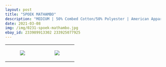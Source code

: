 ```yaml
---
layout: post
title: "SPOEK MATHAMBO"
description: "MEDIUM | 50% Combed Cotton/50% Polyester | American Apparel"
date: 2021-03-08
img: /img/0231-spoek-mathambo.jpg
ebay_id: 233989913302 233925077925
---
```




<table style="width:100%;"><tr><td style="vertical-align:top;">
      <figure class="tmblr-full" data-orig-height="2048" data-orig-width="1365" data-orig-src="https://concertshirts.netlify.app/shirts/0231/0231-01.jpg"><img src="https://64.media.tumblr.com/11cc69733acfb930b139a68492acfba8/add55ec3a8b34ed4-2c/s540x810/749b6f59a9b64dc7cc8e1b6b9a51cbd211c841b7.jpg" data-orig-height="2048" data-orig-width="1365" data-orig-src="https://concertshirts.netlify.app/shirts/0231/0231-01.jpg"/></figure></td>
    <td style="vertical-align:top;">
      <figure class="tmblr-full" data-orig-height="2048" data-orig-width="1365" data-orig-src="https://concertshirts.netlify.app/shirts/0231/0231-02.jpg"><img src="https://64.media.tumblr.com/506e9fa98cfde0872c600ea2edc7fc4f/add55ec3a8b34ed4-88/s540x810/8e3c0d611f37bea76de80c785e32487c9a3f8777.jpg" data-orig-height="2048" data-orig-width="1365" data-orig-src="https://concertshirts.netlify.app/shirts/0231/0231-02.jpg"/></figure></td>
  </tr></table>
